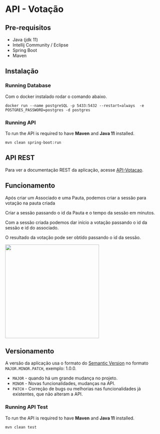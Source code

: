 # API - Votação

## Pre-requisitos

* Java (jdk 11)
* Intellij Community / Eclipse
* Spring Boot
* Maven

## Instalação

### Running Database

Com o docker instalado rodar o comando abaixo.
````
docker run --name postgreSQL -p 5433:5432 --restart=always  -e POSTGRES_PASSWORD=postgres -d postgres
````

### Running API
To run the API is required to have **Maven** and **Java 11** installed.
````
mvn clean spring-boot:run
````

## API REST

Para ver a documentação REST da aplicação, acesse [API-Votacao](https://dcc-api-votacao.herokuapp.com/swagger-ui.html).

## Funcionamento

Após criar um Associado e uma Pauta, podemos criar a sessão para votação na pauta criada

Criar a sessão passando o id da Pauta e o tempo da sessão em minutos.

Com a sessão criada podemos dar início a votação passando o id da sessão e id do associado.

O resultado da votação pode ser obtido passando o id da sessão.

<code><img height="300" src="https://user-images.githubusercontent.com/3722556/100819890-75377300-3423-11eb-839a-ae97bb1ca1c0.png"></code>

## Versionamento

A versão da aplicação usa o formato do [Semantic Version](https://semver.org/) no formato `MAJOR.MINOR.PATCH`, exemplo: 1.0.0.

* `MAJOR` - quando há um grande mudança no projeto.
* `MINOR` - Novas funcionalidades, mudanças na API.
* `PATCH` - Correção de bugs ou melhorias nas funcionalidades já existentes, que não alteram a API.

### Running API Test
To run the API is required to have **Maven** and **Java 11** installed.
````
mvn clean test

````
